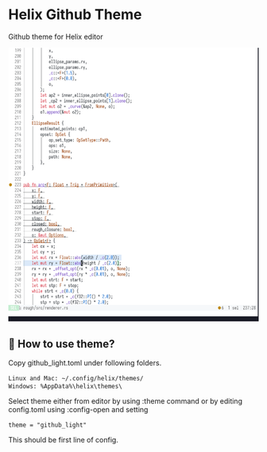 # Helix Github Theme
Github theme for Helix editor

![github_light](https://raw.githubusercontent.com/orhanbalci/helix-github-theme/main/screenshots/github_light.png)


## 🔧 How to use theme?

Copy github_light.toml under following folders.

```
Linux and Mac: ~/.config/helix/themes/
Windows: %AppData%\helix\themes\
```

Select theme either from editor by using :theme command or by editing config.toml using :config-open and
setting 

```
theme = "github_light"
```

This should be first line of config.
